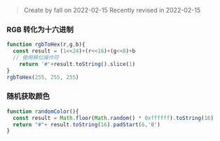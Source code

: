 > Create by fall on 2022-02-15
> Recently revised in 2022-02-15

### RGB 转化为十六进制

```js
function rgbToHex(r,g,b){
  const result = (1<<24)+(r<<16)+(g<<8)+b
  // 使用移位操作符
	return '#'+result.toString().slice(1)
}
rgbToHex(255, 255, 255)
```

### 随机获取颜色

```js
function randomColor(){
  const result = Math.floor(Math.random() * 0xffffff).toString(16)
  return "#"+ result.toString(16).padStart(6,'0')
}
```

